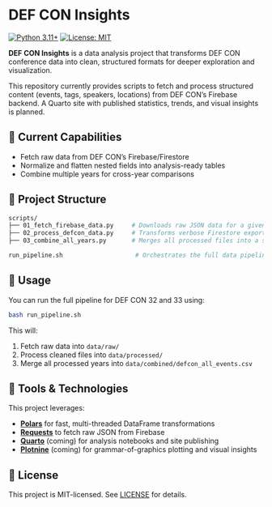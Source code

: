 # DEF CON Insights

[![Python 3.11+](https://img.shields.io/badge/python-3.11%2B-blue.svg)](https://www.python.org/downloads/)
[![License: MIT](https://img.shields.io/badge/License-MIT-green.svg)](LICENSE)

**DEF CON Insights** is a data analysis project that transforms DEF CON conference data into clean, structured formats for deeper exploration and visualization.

This repository currently provides scripts to fetch and process structured content (events, tags, speakers, locations) from DEF CON’s Firebase backend. A Quarto site with published statistics, trends, and visual insights is planned.

## 🧪 Current Capabilities

- Fetch raw data from DEF CON’s Firebase/Firestore  
- Normalize and flatten nested fields into analysis-ready tables  
- Combine multiple years for cross-year comparisons  

## 📁 Project Structure

```bash
scripts/
├── 01_fetch_firebase_data.py     # Downloads raw JSON data for a given DEF CON year
├── 02_process_defcon_data.py     # Transforms verbose Firestore exports into flat CSV/JSON
├── 03_combine_all_years.py       # Merges all processed files into a single dataset

run_pipeline.sh                    # Orchestrates the full data pipeline for selected DEF CON years
```

## 🚀 Usage

You can run the full pipeline for DEF CON 32 and 33 using:

```bash
bash run_pipeline.sh
```

This will:
1. Fetch raw data into `data/raw/`
1. Process cleaned files into `data/processed/`
1. Merge all processed years into `data/combined/defcon_all_events.csv`

## 🔧 Tools & Technologies

This project leverages:

- **[Polars](https://pola.rs/)** for fast, multi-threaded DataFrame transformations  
- **[Requests](https://docs.python-requests.org/)** to fetch raw JSON from Firebase  
- **[Quarto](https://quarto.org/)** (coming) for analysis notebooks and site publishing  
- **[Plotnine](https://plotnine.org/)** (coming) for grammar-of-graphics plotting and visual insights  


## 📄 License

This project is MIT-licensed. See [LICENSE](LICENSE) for details.